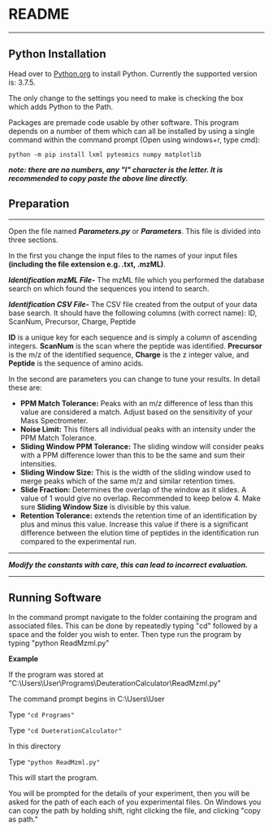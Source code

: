 # README
***
## Python Installation
Head over to <a href="https://www.python.org/downloads/">Python.org</a> to install Python. Currently the supported version is: 3.7.5.

The only change to the settings you need to make is checking the box which adds Python to the Path.

Packages are premade code usable by other software. This program depends on a number of them which can all be installed by using a single command within the command prompt (Open using windows+r, type cmd):

`python -m pip install lxml pyteomics numpy matplotlib`

_**note: there are no numbers, any "l" character is the letter. It is recommended to copy paste the above line directly.**_

## Preparation
***
Open the file named _**Parameters.py**_ or _**Parameters**_. This file is divided into three sections.

In the first you change the input files to the names of your input files **(including the file extension e.g. .txt, .mzML)**.

_**Identification mzML File-**_ The mzML file which you performed the database search on which found the sequences you intend to search.

_**Identification CSV File-**_ The CSV file created from the output of your data base search. It should have the following columns (with correct name): ID, ScanNum, Precursor, Charge, Peptide

**ID** is a unique key for each sequence and is simply a column of ascending integers. **ScanNum** is the scan where the peptide was identified. **Precursor** is the m/z of the identified sequence, 
**Charge** is the z integer value, and **Peptide** is the sequence of amino acids.


In the second are parameters you can change to tune your results. In detail these are:

* **PPM Match Tolerance:** Peaks with an m/z difference of less than this value are considered a match. Adjust based on the sensitivity of your Mass Spectrometer.
* **Noise Limit:** This filters all individual peaks with an intensity under the PPM Match Tolerance.
* **Sliding Window PPM Tolerance:** The sliding window will consider peaks with a PPM difference lower than this to be the same and sum their intensities.
* **Sliding Window Size:** This is the width of the sliding window used to merge peaks which of the same m/z and similar retention times. 
* **Slide Fraction:** Determines the overlap of the window as it slides. A value of 1 would give no overlap. Recommended to keep below 4. Make sure <strong>Sliding Window Size</strong> is divisible by this value.
* **Retention Tolerance:** extends the retention time of an identification by plus and minus this value. Increase this value if there is a significant difference between the elution time of peptides in the identification run compared to the experimental run. 
***
_**Modify the constants with care, this can lead to incorrect evaluation.**_
***
## Running Software

In the command prompt navigate to the folder containing the program and associated files. This can be done by repeatedly typing "cd" followed by a space and the folder you wish to enter. Then type run the program by typing "python ReadMzml.py"

**Example**

If the program was stored at "C:\Users\User\Programs\DeuterationCalculator\ReadMzml.py"


The command prompt begins in C:\Users\User

Type `"cd Programs"`

Type `"cd DueterationCalculator"`

In this directory


Type `"python ReadMzml.py"`


This will start the program.

You will be prompted for the details of your experiment, then you will be asked for the path of each each of you experimental files. On Windows you can copy the path by holding shift, right clicking the file, and clicking "copy as path."